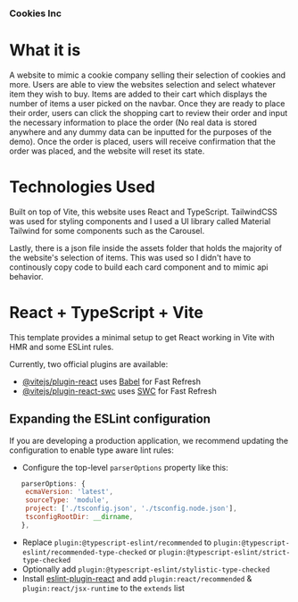 ### Cookies Inc

# What it is

A website to mimic a cookie company selling their selection of cookies and more. Users are able to
view the websites selection and select whatever item they wish to buy. Items are added to their cart
which displays the number of items a user picked on the navbar.
Once they are ready to place their order, users can click the shopping cart to review their order
and input the necessary information to place the order (No real data is stored anywhere and any dummy
data can be inputted for the purposes of the demo). Once the order is placed, users will receive
confirmation that the order was placed, and the website will reset its state.

# Technologies Used

Built on top of Vite, this website uses React and TypeScript. TailwindCSS was used for styling components and
I used a UI library called Material Tailwind for some components such as the Carousel.

Lastly, there is a json file inside the assets folder that holds the majority of the website's selection
of items. This was used so I didn't have to continously copy code to build each card component and to mimic
api behavior.

# React + TypeScript + Vite

This template provides a minimal setup to get React working in Vite with HMR and some ESLint rules.

Currently, two official plugins are available:

- [@vitejs/plugin-react](https://github.com/vitejs/vite-plugin-react/blob/main/packages/plugin-react/README.md) uses [Babel](https://babeljs.io/) for Fast Refresh
- [@vitejs/plugin-react-swc](https://github.com/vitejs/vite-plugin-react-swc) uses [SWC](https://swc.rs/) for Fast Refresh

## Expanding the ESLint configuration

If you are developing a production application, we recommend updating the configuration to enable type aware lint rules:

- Configure the top-level `parserOptions` property like this:

```js
   parserOptions: {
    ecmaVersion: 'latest',
    sourceType: 'module',
    project: ['./tsconfig.json', './tsconfig.node.json'],
    tsconfigRootDir: __dirname,
   },
```

- Replace `plugin:@typescript-eslint/recommended` to `plugin:@typescript-eslint/recommended-type-checked` or `plugin:@typescript-eslint/strict-type-checked`
- Optionally add `plugin:@typescript-eslint/stylistic-type-checked`
- Install [eslint-plugin-react](https://github.com/jsx-eslint/eslint-plugin-react) and add `plugin:react/recommended` & `plugin:react/jsx-runtime` to the `extends` list
